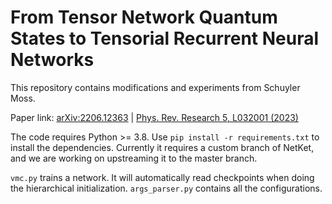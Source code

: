 # From Tensor Network Quantum States to Tensorial Recurrent Neural Networks

This repository contains modifications and experiments from Schuyler Moss.

Paper link: [arXiv:2206.12363](https://arxiv.org/abs/2206.12363) | [Phys. Rev. Research 5, L032001 (2023)](https://journals.aps.org/prresearch/abstract/10.1103/PhysRevResearch.5.L032001)

The code requires Python >= 3.8. Use `pip install -r requirements.txt` to install the dependencies. Currently it requires a custom branch of NetKet, and we are working on upstreaming it to the master branch.

`vmc.py` trains a network. It will automatically read checkpoints when doing the hierarchical initialization. `args_parser.py` contains all the configurations.
